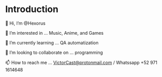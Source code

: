 # Introduction
👋 Hi, I’m @Hexorus

👀 I’m interested in ... Music, Anime, and Games

🌱 I’m currently learning ... QA automatization

💞️ I’m looking to collaborate on ... programming

📫 How to reach me ... VictorCast@protonmail.com / Whatssapp +52 971 1614648
